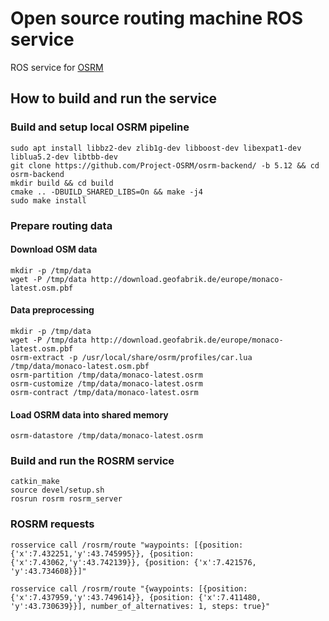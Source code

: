 # Open source routing machine ROS service

ROS service for [OSRM](http://project-osrm.org/)

## How to build and run the service

### Build and setup local OSRM pipeline

```
sudo apt install libbz2-dev zlib1g-dev libboost-dev libexpat1-dev liblua5.2-dev libtbb-dev
git clone https://github.com/Project-OSRM/osrm-backend/ -b 5.12 && cd osrm-backend
mkdir build && cd build
cmake .. -DBUILD_SHARED_LIBS=On && make -j4
sudo make install
```

### Prepare routing data

#### Download OSM data

```
mkdir -p /tmp/data
wget -P /tmp/data http://download.geofabrik.de/europe/monaco-latest.osm.pbf
```

#### Data preprocessing

```
mkdir -p /tmp/data
wget -P /tmp/data http://download.geofabrik.de/europe/monaco-latest.osm.pbf
osrm-extract -p /usr/local/share/osrm/profiles/car.lua /tmp/data/monaco-latest.osm.pbf
osrm-partition /tmp/data/monaco-latest.osrm
osrm-customize /tmp/data/monaco-latest.osrm
osrm-contract /tmp/data/monaco-latest.osrm
```

#### Load OSRM data into shared memory

```
osrm-datastore /tmp/data/monaco-latest.osrm
```

### Build and run the ROSRM service

```
catkin_make
source devel/setup.sh
rosrun rosrm rosrm_server
```

### ROSRM requests

```
rosservice call /rosrm/route "waypoints: [{position: {'x':7.432251,'y':43.745995}}, {position: {'x':7.43062,'y':43.742139}}, {position: {'x':7.421576, 'y':43.734608}}]"

rosservice call /rosrm/route "{waypoints: [{position: {'x':7.437959,'y':43.749614}}, {position: {'x':7.411480, 'y':43.730639}}], number_of_alternatives: 1, steps: true}"
```
